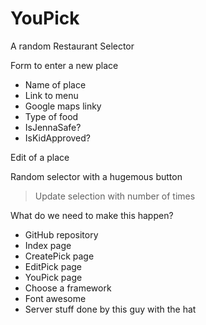 # YouPick
A random Restaurant Selector

Form to enter a new place
* Name of place 
* Link to menu
* Google maps linky
* Type of food
* IsJennaSafe?
* IsKidApproved?

Edit of a place 

Random selector with a hugemous button 

> Update selection with number of times


What do we need to make this happen?
* GitHub repository
* Index page
* CreatePick page
* EditPick page
* YouPick page
* Choose a framework
* Font awesome
* Server stuff done by this guy with the hat
